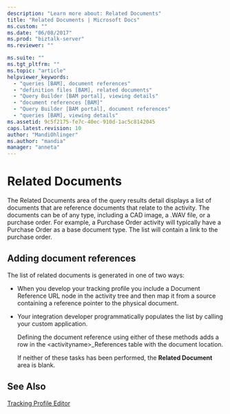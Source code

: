 ```yaml
---
description: "Learn more about: Related Documents"
title: "Related Documents | Microsoft Docs"
ms.custom: ""
ms.date: "06/08/2017"
ms.prod: "biztalk-server"
ms.reviewer: ""

ms.suite: ""
ms.tgt_pltfrm: ""
ms.topic: "article"
helpviewer_keywords: 
  - "queries [BAM], document references"
  - "definition files [BAM], related documents"
  - "Query Builder [BAM portal], viewing details"
  - "document references [BAM]"
  - "Query Builder [BAM portal], document references"
  - "queries [BAM], viewing details"
ms.assetid: 9c5f2175-fe7c-40ec-910d-1ac5c8142045
caps.latest.revision: 10
author: "MandiOhlinger"
ms.author: "mandia"
manager: "anneta"
---
```

# Related Documents
The Related Documents area of the query results detail displays a list of documents that are reference documents that relate to the activity. The documents can be of any type, including a CAD image, a .WAV file, or a purchase order. For example, a Purchase Order activity will typically have a Purchase Order as a base document type. The list will contain a link to the purchase order.  
  
## Adding document references  
 The list of related documents is generated in one of two ways:  
  
- When you develop your tracking profile you include a Document Reference URL node in the activity tree and then map it from a source containing a reference pointer to the physical document.  
  
- Your integration developer programmatically populates the list by calling your custom application.  
  
  Defining the document reference using either of these methods adds a row in the \<activityname\>_References table with the document location.  
  
  If neither of these tasks has been performed, the **Related Document** area is blank.  
  
## See Also  
 [Tracking Profile Editor](../core/tracking-profile-editor.md)
